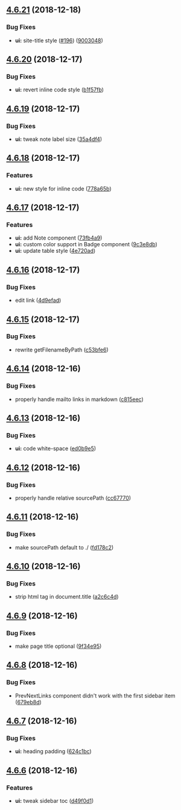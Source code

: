 ## [4.6.21](https://github.com/leptosia/docute/compare/v4.6.20...v4.6.21) (2018-12-18)


### Bug Fixes

* **ui:** site-title style ([#196](https://github.com/leptosia/docute/issues/196)) ([9003048](https://github.com/leptosia/docute/commit/9003048))

## [4.6.20](https://github.com/leptosia/docute/compare/v4.6.19...v4.6.20) (2018-12-17)


### Bug Fixes

* **ui:** revert inline code style ([b1f57fb](https://github.com/leptosia/docute/commit/b1f57fb))

## [4.6.19](https://github.com/leptosia/docute/compare/v4.6.18...v4.6.19) (2018-12-17)


### Bug Fixes

* **ui:** tweak note label size ([35a4df4](https://github.com/leptosia/docute/commit/35a4df4))

## [4.6.18](https://github.com/leptosia/docute/compare/v4.6.17...v4.6.18) (2018-12-17)


### Features

* **ui:** new style for inline code ([778a65b](https://github.com/leptosia/docute/commit/778a65b))

## [4.6.17](https://github.com/leptosia/docute/compare/v4.6.16...v4.6.17) (2018-12-17)


### Features

* **ui:** add Note component ([73fb4a9](https://github.com/leptosia/docute/commit/73fb4a9))
* **ui:** custom color support in Badge component ([9c3e8db](https://github.com/leptosia/docute/commit/9c3e8db))
* **ui:** update table style ([4e720ad](https://github.com/leptosia/docute/commit/4e720ad))

## [4.6.16](https://github.com/leptosia/docute/compare/v4.6.15...v4.6.16) (2018-12-17)


### Bug Fixes

* edit link ([4d9efad](https://github.com/leptosia/docute/commit/4d9efad))

## [4.6.15](https://github.com/leptosia/docute/compare/v4.6.14...v4.6.15) (2018-12-17)


### Bug Fixes

* rewrite getFilenameByPath ([c53bfe6](https://github.com/leptosia/docute/commit/c53bfe6))

## [4.6.14](https://github.com/leptosia/docute/compare/v4.6.13...v4.6.14) (2018-12-16)


### Bug Fixes

* properly handle mailto links in markdown ([c815eec](https://github.com/leptosia/docute/commit/c815eec))

## [4.6.13](https://github.com/leptosia/docute/compare/v4.6.12...v4.6.13) (2018-12-16)


### Bug Fixes

* **ui:** code white-space ([ed0b9e5](https://github.com/leptosia/docute/commit/ed0b9e5))

## [4.6.12](https://github.com/leptosia/docute/compare/v4.6.11...v4.6.12) (2018-12-16)


### Bug Fixes

* properly handle relative sourcePath ([cc67770](https://github.com/leptosia/docute/commit/cc67770))

## [4.6.11](https://github.com/leptosia/docute/compare/v4.6.10...v4.6.11) (2018-12-16)


### Bug Fixes

* make sourcePath default to ./ ([fd178c2](https://github.com/leptosia/docute/commit/fd178c2))

## [4.6.10](https://github.com/leptosia/docute/compare/v4.6.9...v4.6.10) (2018-12-16)


### Bug Fixes

* strip html tag in document.title ([a2c6c4d](https://github.com/leptosia/docute/commit/a2c6c4d))

## [4.6.9](https://github.com/leptosia/docute/compare/v4.6.8...v4.6.9) (2018-12-16)


### Bug Fixes

* make page title optional ([9f34e95](https://github.com/leptosia/docute/commit/9f34e95))

## [4.6.8](https://github.com/leptosia/docute/compare/v4.6.7...v4.6.8) (2018-12-16)


### Bug Fixes

* PrevNextLinks component didn't work with the first sidebar item ([679eb8d](https://github.com/leptosia/docute/commit/679eb8d))

## [4.6.7](https://github.com/leptosia/docute/compare/v4.6.6...v4.6.7) (2018-12-16)


### Bug Fixes

* **ui:** heading padding ([624c1bc](https://github.com/leptosia/docute/commit/624c1bc))

## [4.6.6](https://github.com/leptosia/docute/compare/v4.6.5...v4.6.6) (2018-12-16)


### Features

* **ui:** tweak sidebar toc ([d49f0d1](https://github.com/leptosia/docute/commit/d49f0d1))
